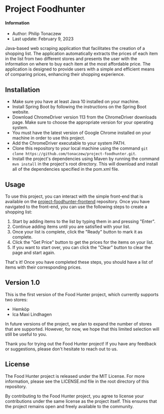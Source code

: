 # Project Foodhunter

#### Information

- Author: Philip Tonaczew
- Last update: February 9, 2023

Java-based web scraping application that facilitates the creation of a shopping list. The application automatically extracts the prices of each item in the list from two different stores and presents the user with the information on where to buy each item at the most affordable price. The application is designed to provide users with a simple and efficient means of comparing prices, enhancing their shopping experience.


## Installation

- Make sure you have at least Java 10 installed on your machine. 
- Install Spring Boot by following the instructions on the Spring Boot website.
- Download ChromeDriver version 113 from the ChromeDriver downloads page. Make sure to choose the appropriate version for your operating system.
- You must have the latest version of Google Chrome installed on your machine in order to use this project.
- Add the ChromeDriver executable to your system PATH. 
- Clone this repository to your local machine using the command 
`git clone https://github.com/tonaczew/project-foodhunter.git`.
- Install the project's dependencies using Maven by running the command `mvn install` in the project's root directory. This will download and install all of the dependencies specified in the pom.xml file.


## Usage

To use this project, you can interact with the simple front-end that is available on the [project-foodhunter-frontend](https://github.com/tonaczew/project-foodhunter-frontend) repository. Once you have navigated to the front-end, you can use the following steps to create a shopping list:

1. Start by adding items to the list by typing them in and pressing "Enter".
2. Continue adding items until you are satisfied with your list.
3. Once your list is complete, click the "Ready" button to mark it as complete.
4. Click the "Get Price" button to get the prices for the items on your list.
5. If you want to start over, you can click the "Clear" button to clear the page and start again.

That's it! Once you have completed these steps, you should have a list of items with their corresponding prices.

## Version 1.0
This is the first version of the Food Hunter project, which currently supports two stores:

- Hemköp
- Ica Maxi Lindhagen

In future versions of the project, we plan to expand the number of stores that are supported. However, for now, we hope that this limited selection will still be useful to you.

Thank you for trying out the Food Hunter project! If you have any feedback or suggestions, please don't hesitate to reach out to us.

## License

The Food Hunter project is released under the MIT License. For more information, please see the LICENSE.md file in the root directory of this repository.

By contributing to the Food Hunter project, you agree to license your contributions under the same license as the project itself. This ensures that the project remains open and freely available to the community.
